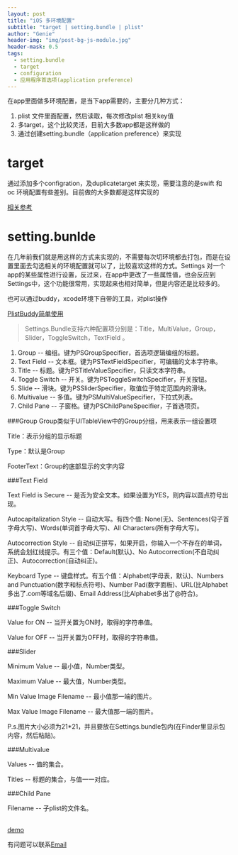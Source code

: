 ```yaml
---
layout: post
title: "iOS 多环境配置"
subtitle: "target | setting.bundle | plist"
author: "Genie"
header-img: "img/post-bg-js-module.jpg"
header-mask: 0.5
tags:
  - setting.bundle
  - target
  - configuration
  - 应用程序首选项(application preference)
---
```


在app里面做多环境配置，是当下app需要的，主要分几种方式：

1. plist 文件里面配置，然后读取，每次修改plist 相关key值
2. 多target，这个比较灵活，目前大多数app都是这样做的
3. 通过创建setting.bundle（application preference）来实现

# target
通过添加多个configration，及duplicatetarget 来实现，需要注意的是swift 和 oc 环境配置有些差别。目前做的大多数都是这样实现的

[相关参考](https://www.jianshu.com/p/fa2fc2959b2d?utm_campaign=maleskine&utm_content=note&utm_medium=seo_notes&utm_source=recommendation)

# setting.bunlde
在几年前我们就是用这样的方式来实现的，不需要每次切环境都去打包，而是在设置里面去勾选相关的环境配置就可以了，比较喜欢这样的方式。Settings 对一个app的某些属性进行设置，反过来，在app中更改了一些属性值，也会反应到Settings中，这个功能很常用，实现起来也相对简单，但是内容还是比较多的。

也可以通过buddy，xcode环境下自带的工具，对plist操作

[PlistBuddy简单使用](https://www.jianshu.com/p/2167f755c47e)

> Settings.Bundle支持六种配置项分别是：Title，MultiValue，Group，Slider，ToggleSwitch，TextField 。

1. Group -- 编组。键为PSGroupSpecifier，首选项逻辑编组的标题。
2. Text Field -- 文本框。键为PSTextFieldSpecifier，可编辑的文本字符串。
3. Title -- 标题。键为PSTitleValueSpecifier，只读文本字符串。
4. Toggle Switch -- 开关。键为PSToggleSwitchSpecifier，开关按钮。
5. Slide -- 滑块。键为PSSliderSpecifier，取值位于特定范围内的滑块。
6. Multivalue -- 多值。键为PSMultiValueSpecifier，下拉式列表。
7. Child Pane -- 子窗格。键为PSChildPaneSpecifier，子首选项页。

###Group
Group类似于UITableView中的Group分组，用来表示一组设置项 

Title：表示分组的显示标题

Type：默认是Group

FooterText：Group的底部显示的文字内容

###Text Field

Text Field is Secure -- 是否为安全文本。如果设置为YES，则内容以圆点符号出现。

Autocapitalization Style -- 自动大写。有四个值: None(无)、Sentences(句子首字母大写)、Words(单词首字母大写)、All Characters(所有字母大写)。

Autocorrection Style -- 自动纠正拼写，如果开启，你输入一个不存在的单词，系统会划红线提示。有三个值：Default(默认)、No Autocorrection(不自动纠正)、Autocorrection(自动纠正)。

Keyboard Type -- 键盘样式。有五个值：Alphabet(字母表，默认)、Numbers and Punctuation(数字和标点符号)、Number Pad(数字面板)、URL(比Alphabet多出了.com等域名后缀)、Email Address(比Alphabet多出了@符合)。

###Toggle Switch

Value for ON -- 当开关置为ON时，取得的字符串值。

Value for OFF -- 当开关置为OFF时，取得的字符串值。

###Slider

Minimum Value -- 最小值，Number类型。

Maximum Value -- 最大值，Number类型。

Min Value Image Filename -- 最小值那一端的图片。

Max Value Image Filename -- 最大值那一端的图片。

P.s.图片大小必须为21*21，并且要放在Settings.bundle包内(在Finder里显示包内容，然后粘贴)。

###Multivalue

Values -- 值的集合。

Titles -- 标题的集合，与值一一对应。

###Child Pane

Filename -- 子plist的文件名。

    
[demo](https://github.com/Gensun/Setting.bundle)

有问题可以联系[Email](mailto:ep_chengsun@aliyun.com)
